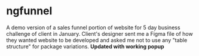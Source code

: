 # ngfunnel
A demo version of a sales funnel portion of website for 5 day business challenge of client in January. Client's designer sent me a Figma file of how they wanted website to be developed and asked me not to use any "table structure" for package variations.  **Updated with working popup**
